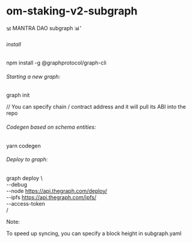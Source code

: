 # om-staking-v2-subgraph
🕉️ MANTRA DAO subgraph 📊'

<h6> install </h6>

npm install -g @graphprotocol/graph-cli

<h6>Starting a new graph:</h6>

graph init

// You can specify chain / contract address and it will pull its ABI into the repo

<h6>Codegen based on schema entities:</h6>

yarn codegen 

<h6>Deploy to graph:</h6>

graph deploy \                                                         
    --debug \
    --node https://api.thegraph.com/deploy/ \
    --ipfs https://api.thegraph.com/ipfs/ \
    --access-token <YOUR-ACCESS-TOKEN> \
    <your-github-username>/<your-graph-repo>
    
Note:

To speed up syncing, you can specify a block height in subgraph.yaml


